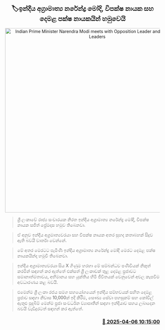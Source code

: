 <p align='center'><b><h2 align='center' title='Indian Prime Minister Narendra Modi meets with Opposition Leader and Tamil Party Leaders'>🏷ඉන්දීය අග්‍රාමාත්‍ය නරේන්ද්‍ර මෝදි, විපක්ෂ නායක සහ දෙමළ පක්ෂ නායකයින් හමුවෙයි</h2></b></p>
<p align='center'><img src='https://helakuru.sgp1.cdn.digitaloceanspaces.com/esana/images/lib/modi-sajith-2025.jpg' width='600' alt='Indian Prime Minister Narendra Modi meets with Opposition Leader and Tamil Party Leaders'></p>

> ශ්‍රී ලංකාවේ රාජ්‍ය සංචාරයක නිරත ඉන්දීය අග්‍රාමාත්‍ය නරේන්ද්‍ර මෝදි, විපක්ෂ නායක සජිත් ප්‍රේමදාස හමුව තිබෙනවා.

> ඒ අනුව ඉන්දීය අග්‍රමාත්‍යවරයා සහ විපක්ෂ නායක අතර සුහද කතාබහක් සිදුව ඇති බවයි වාර්තා වෙන්නේ.

> මේ අතර මෙරටට පැමිණි ඉන්දීය අග්‍රාමාත්‍ය නරේන්ද්‍ර මෝදි මෙරට දෙමළ පක්ෂ නායකයින්ද හමුවී තිබෙනවා.

> ඉන්දීය අග්‍රාමාත්‍යවරයා සිය X ගිණුම හරහා මේ සම්බන්ධව පණිවියක් නිකුත් කරමින් සඳහන් කර ඇත්තේ එක්සත් ශ්‍රී ලංකාවක් තුළ දෙමළ ප්‍රජාවට සමානාත්මතාවය, අභිමානය සහ යුක්තිය හිමි ජීවිතයක් වෙනුවෙන් අචල කැපවීම අවධාරණය කළ බවයි.

> එමෙන්ම ශ්‍රී ලංකා රජය සමග සහයෝගයෙන් ඉන්දීය සම්භවයක් සහිත දෙමළ ප්‍රජාව සඳහා නිවාස 10,000ක් ඉදි කිරීම, සෞඛ්‍ය සේවා පහසුකම් සහ කෝවිල් ඇතුළු පුදබිම් මෙන්ම ප්‍රජා සංවර්ධන ව්‍යාපෘතීන් සඳහා ඉන්දියාව සහය ලබාදෙන බවයි වැඩිදුරටත් සඳහන් කර ඇත්තේ.



<h3 align='right'><a href='https://www.helakuru.lk/esana/p/108992/'>📅 2025-04-06 10:15:00</a></h3>
